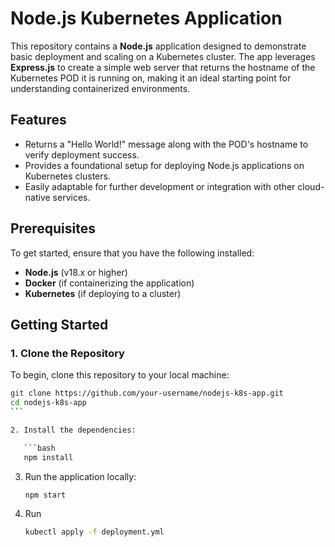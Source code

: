 # Node.js Kubernetes Application

This repository contains a **Node.js** application designed to demonstrate basic deployment and scaling on a Kubernetes cluster. The app leverages **Express.js** to create a simple web server that returns the hostname of the Kubernetes POD it is running on, making it an ideal starting point for understanding containerized environments.

## Features

- Returns a "Hello World!" message along with the POD's hostname to verify deployment success.
- Provides a foundational setup for deploying Node.js applications on Kubernetes clusters.
- Easily adaptable for further development or integration with other cloud-native services.

## Prerequisites

To get started, ensure that you have the following installed:

- **Node.js** (v18.x or higher)
- **Docker** (if containerizing the application)
- **Kubernetes** (if deploying to a cluster)

## Getting Started

### 1. Clone the Repository

To begin, clone this repository to your local machine:

````bash
git clone https://github.com/your-username/nodejs-k8s-app.git
cd nodejs-k8s-app
```

2. Install the dependencies:

   ```bash
   npm install
````

3. Run the application locally:
   ```bash
   npm start
   ```
4. Run
   ```bash
   kubectl apply -f deployment.yml
   ```
